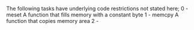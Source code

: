 The following tasks have underlying code restrictions not stated here;
0 - meset
    A function that fills memory with a constant byte
1 - memcpy
    A function that copies memory area
2 -
